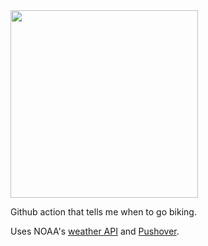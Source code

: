 <img src="screenshot.jpg" width=300/>

Github action that tells me when to go biking.


Uses NOAA's [weather API](https://www.weather.gov/documentation/services-web-api) and [Pushover](https://pushover.net/).

